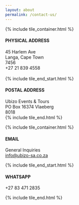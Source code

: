 ```yaml
---
layout: about
permalink: /contact-us/
---
```


{% include tile_container.html %}

#### PHYSICAL ADDRESS

45 Harlem Ave  
Langa, Cape Town  
7456  
+27 21 839 4558  
&nbsp;  
{% include tile_end_start.html %}

#### POSTAL ADDRESS

Ubizo Events &amp; Tours  
PO Box 16374
Vlaeberg  
8018  
{% include tile_end.html %}

{% include tile_container.html %}

#### EMAIL

General Inquiries  
[info@ubizo-sa.co.za](mailto:info@ubizo-sa.co.za)  

{% include tile_end_start.html %}

#### WHATSAPP

+27 83 471 2835

{% include tile_end.html %}
